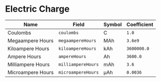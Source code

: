 # Electric Charge

| Name              | Field              | Symbol | Coefficient |
| ----------------- | ------------------ | ------ | ----------- |
| Coulombs          | `coulombs`         | C      | `1.0`       |
| Megaampere Hours  | `megaampereHours`  | MAh    | `3.6e9`     |
| Kiloampere Hours  | `kiloampereHours`  | kAh    | `3600000.0` |
| Ampere Hours      | `ampereHours`      | Ah     | `3600.0`    |
| Milliampere Hours | `milliampereHours` | mAh    | `3.6`       |
| Microampere Hours | `microampereHours` | µAh    | `0.0036`    |
